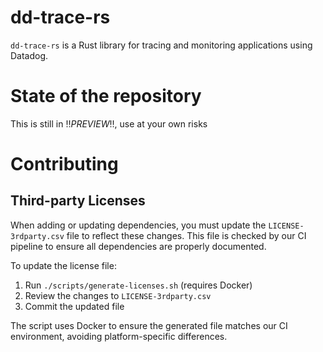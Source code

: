 # dd-trace-rs

`dd-trace-rs` is a Rust library for tracing and monitoring applications using Datadog.

# State of the repository

This is still in ‼️*PREVIEW*‼️, use at your own risks

# Contributing

## Third-party Licenses

When adding or updating dependencies, you must update the `LICENSE-3rdparty.csv` file to reflect these changes. This file is checked by our CI pipeline to ensure all dependencies are properly documented.

To update the license file:

1. Run `./scripts/generate-licenses.sh` (requires Docker)
2. Review the changes to `LICENSE-3rdparty.csv`
3. Commit the updated file

The script uses Docker to ensure the generated file matches our CI environment, avoiding platform-specific differences.
